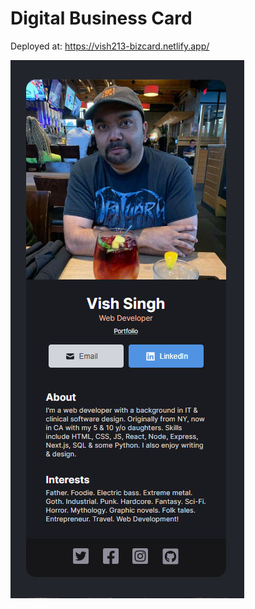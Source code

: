 # Digital Business Card

Deployed at: https://vish213-bizcard.netlify.app/

![](./public/screenshot.jpg)